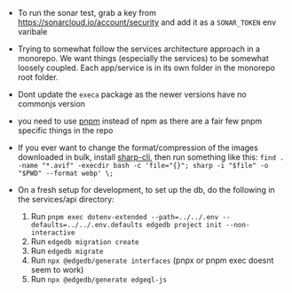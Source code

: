 - To run the sonar test, grab a key from https://sonarcloud.io/account/security and add it as a `SONAR_TOKEN` env varibale

- Trying to somewhat follow the services architecture approach in a monorepo. We want things (especially the services) to be somewhat loosely coupled. Each app/service is in its own folder in the monorepo root folder.

- Dont update the `execa` package as the newer versions have no commonjs version

- you need to use [pnpm](https://pnpm.io/) instead of npm as there are a fair few pnpm specific things in the repo

- If you ever want to change the format/compression of the images downloaded in bulk, install [sharp-cli](https://github.com/vseventer/sharp-cli), then run something like this: `find . -name "*.avif" -execdir bash -c 'file="{}"; sharp -i "$file" -o "$PWD" --format webp' \;`

- On a fresh setup for development, to set up the db, do the following in the services/api directory:
  1. Run `pnpm exec dotenv-extended --path=../../.env --defaults=../../.env.defaults edgedb project init --non-interactive`
  2. Run `edgedb migration create`
  3. Run `edgedb migrate`
  4. Run `npx @edgedb/generate interfaces` (pnpx or pnpm exec doesnt seem to work)
  5. Run `npx @edgedb/generate edgeql-js`
